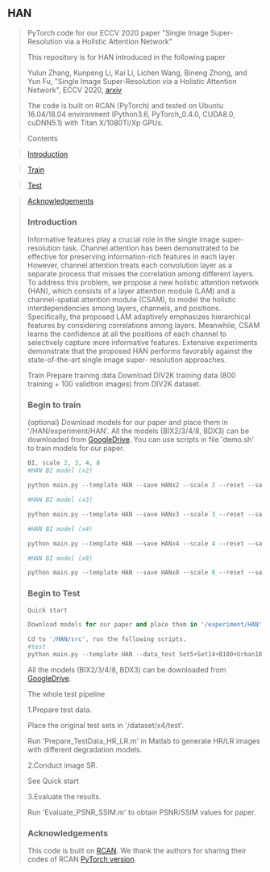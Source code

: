 ## HAN

> PyTorch code for our ECCV 2020 paper "Single Image Super-Resolution via a Holistic Attention Network"
>
> This repository is for HAN introduced in the following paper
>
> Yulun Zhang, Kunpeng Li, Kai Li, Lichen Wang, Bineng Zhong, and Yun Fu, "Single Image Super-Resolution via a Holistic Attention Network", ECCV 2020, [arxiv](https://arxiv.org/abs/2008.08767)
>
> The code is built on RCAN (PyTorch) and tested on Ubuntu 16.04/18.04 environment (Python3.6, PyTorch_0.4.0, CUDA8.0, cuDNN5.1) with Titan X/1080Ti/Xp GPUs.
>
> Contents

> [Introduction](https://github.com/wwlCape/HAN#introduction)

> [Train](https://github.com/wwlCape/HAN#begin-to-train)

> [Test](https://github.com/wwlCape/HAN#begin-to-test)

> [Acknowledgements](https://github.com/wwlCape/HAN#acknowledgements)
>
> ### Introduction
>
> Informative features play a crucial role in the single image super-resolution task. Channel attention has been demonstrated to be effective for preserving information-rich features in each layer. However, channel attention treats each convolution layer as a separate process that misses the correlation among different layers. To address this problem, we propose a new holistic attention network (HAN), which consists of a layer attention module (LAM) and a channel-spatial attention module (CSAM), to model the holistic interdependencies among layers, channels, and positions. Specifically, the proposed LAM adaptively emphasizes hierarchical features by considering correlations among layers. Meanwhile, CSAM learns the confidence at all the positions of each channel to selectively capture more informative features. Extensive experiments demonstrate that the proposed HAN performs favorably against the state-of-the-art single image super- resolution approaches.
>
>
> Train
> Prepare training data
> Download DIV2K training data (800 training + 100 validtion images) from DIV2K dataset.
>
> ### Begin to train
>
> (optional) Download models for our paper and place them in '/HAN/experiment/HAN'. All the models (BIX2/3/4/8, BDX3) can be downloaded from [GoogleDrive](https://drive.google.com/drive/folders/17cLcPCDLuBV5_5-ngd0vXIDp6rebIMG1). You can use scripts in file 'demo.sh' to train models for our paper.
>
> ```python
> BI, scale 2, 3, 4, 8
> #HAN BI model (x2)
> 
> python main.py --template HAN --save HANx2 --scale 2 --reset --save_results --patch_size 96 --pre_train ../experiment/model/RCAN_BIX2.pt
> 
> #HAN BI model (x3)
> 
> python main.py --template HAN --save HANx3 --scale 3 --reset --save_results --patch_size 144 --pre_train ../experiment/model/RCAN_BIX2.pt
> 
> #HAN BI model (x4)
> 
> python main.py --template HAN --save HANx4 --scale 4 --reset --save_results --patch_size 192 --pre_train ../experiment/model/RCAN_BIX2.pt
> 
> #HAN BI model (x8)
> 
> python main.py --template HAN --save HANx8 --scale 8 --reset --save_results --patch_size 384 --pre_train ../experiment/model/RCAN_BIX2.pt
> 
> 
> ```
>
> ### Begin to Test
>
> ```python
> Quick start
> 
> Download models for our paper and place them in '/experiment/HAN'.
> 
> Cd to '/HAN/src', run the following scripts.
> #test
> python main.py --template HAN --data_test Set5+Set14+B100+Urban100+Manga109 --data_range 801-900 --scale 2 --pre_train ../experiment/HAN/HAN_BIX2.pt --test_only --save HANx2_test --save_results
> ```
>
> All the models (BIX2/3/4/8, BDX3) can be downloaded from [GoogleDrive](https://drive.google.com/drive/folders/17cLcPCDLuBV5_5-ngd0vXIDp6rebIMG1).
>
> The whole test pipeline 
>
> 1.Prepare test data.
>
> Place the original test sets in '/dataset/x4/test'.
>
> Run 'Prepare_TestData_HR_LR.m' in Matlab to generate HR/LR images with different degradation models.
>
> 2.Conduct image SR.
>
> See Quick start
>
> 3.Evaluate the results.
>
> Run 'Evaluate_PSNR_SSIM.m' to obtain PSNR/SSIM values for paper.
>
> ### Acknowledgements
>
> This code is built on [RCAN](https://github.com/yulunzhang/RCAN). We thank the authors for sharing their codes of RCAN  [PyTorch version](https://github.com/yulunzhang/RCAN).

